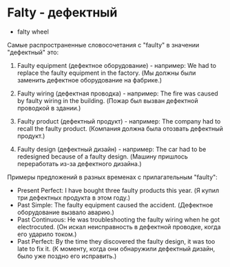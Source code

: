 # Falty - дефектный




- falty wheel

Самые распространенные словосочетания с "faulty" в значении "дефектный" это:

1. Faulty equipment (дефектное оборудование) - например: We had to replace the faulty equipment in the factory. (Мы должны были заменить дефектное оборудование на фабрике.)

2. Faulty wiring (дефектная проводка) - например: The fire was caused by faulty wiring in the building. (Пожар был вызван дефектной проводкой в здании.)

3. Faulty product (дефектный продукт) - например: The company had to recall the faulty product. (Компания должна была отозвать дефектный продукт.)

4. Faulty design (дефектный дизайн) - например: The car had to be redesigned because of a faulty design. (Машину пришлось переработать из-за дефектного дизайна.)

Примеры предложений в разных временах с прилагательным "faulty":

- Present Perfect: I have bought three faulty products this year. (Я купил три дефектных продукта в этом году.)
- Past Simple: The faulty equipment caused the accident. (Дефектное оборудование вызвало аварию.)
- Past Continuous: He was troubleshooting the faulty wiring when he got electrocuted. (Он искал неисправность в дефектной проводке, когда его ударило током.)
- Past Perfect: By the time they discovered the faulty design, it was too late to fix it. (К моменту, когда они обнаружили дефектный дизайн, было уже поздно его исправить.)